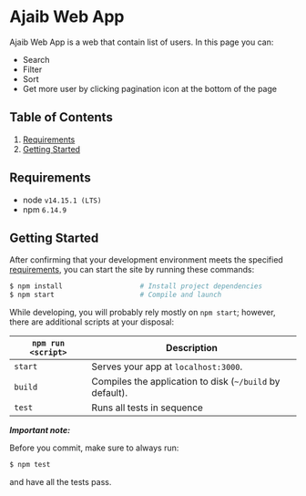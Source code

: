 # Ajaib Web App

Ajaib Web App is a web that contain list of users.
In this page you can:

* Search
* Filter
* Sort
* Get more user by clicking pagination icon at the bottom of the page


## Table of Contents
1. [Requirements](#requirements)
2. [Getting Started](#getting-started)

## Requirements
* node `v14.15.1 (LTS)`
* npm `6.14.9`

## Getting Started

After confirming that your development environment meets the specified [requirements](#requirements),
you can start the site by running these commands:

```bash
$ npm install                   # Install project dependencies
$ npm start                     # Compile and launch
```

While developing, you will probably rely mostly on `npm start`; however, there are additional scripts at your disposal:

|`npm run <script>`|Description|
|------------------|-----------|
|`start` |Serves your app at `localhost:3000`.|
|`build`|Compiles the application to disk (`~/build` by default).|
|`test`|Runs all tests in sequence|

***Important note:***

Before you commit, make sure to always run:

```bash
$ npm test
```

and have all the tests pass.
